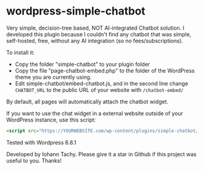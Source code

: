 # wordpress-simple-chatbot
Very simple, decision-tree based, NOT AI-integrated Chatbot solution.
I developed this plugin because I couldn't find any chatbot that was simple, self-hosted, free, without any AI integration (so no fees/subscriptions).

To install it:
 - Copy the folder "simple-chatbot" to your plugin folder
 - Copy the file "page-chatbot-embed.php" to the folder of the WordPress theme you are currently using.
 - Edit simple-chatbot/embed-chatbot.js, and in the second line change `CHATBOT_URL` to the public URL of your website with `/chatbot-embed/`

By default, all pages will automatically attach the chatbot widget.

If you want to use the chat widget in a external website outside of your WordPress instance, use this script: 
```html
<script src="https://YOURWEBSITE.com/wp-content/plugins/simple-chatbot/embed-chatbot.js"></script>
```

Tested with Wordpress 6.8.1

Developed by Iohann Tachy.
Please give it a star in Github if this project was useful to you. Thanks!

